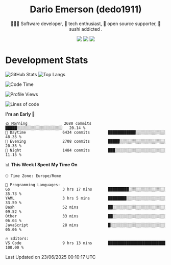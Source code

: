 <div align="center">
  
# Dario Emerson (dedo1911)
👨🏼‍💻 Software developer, 🔧 tech enthusiast, 🙌 open source supporter, 🍣 sushi addicted .

[![](https://img.shields.io/badge/-Linkedin-informational?style=for-the-badge&logo=linkedin&logoColor=white&color=2867B2)](http://linkedin.com/in/dedo1911)
[![](https://img.shields.io/badge/-Telegram-informational?style=for-the-badge&logo=telegram&logoColor=white&color=0088cc)](https://t.me/dedo1911)
[![](https://img.shields.io/badge/-Facebook-informational?style=for-the-badge&logo=facebook&logoColor=white&color=3b5998)](https://fb.com/dedo1911)

</div>

# Development Stats

![GitHub Stats](https://github-readme-stats.vercel.app/api?username=dedo1911&hide=&count_private=true&title_color=84cc16&text_color=ffffff&icon_color=84cc16&bg_color=1c1917&hide_border=true&border_radius=0&show_icons=true)
![Top Langs](https://github-readme-stats.vercel.app/api/top-langs/?username=dedo1911&theme=chartreuse-dark&layout=compact)

<!--START_SECTION:waka-->
![Code Time](http://img.shields.io/badge/Code%20Time-1%2C713%20hrs%206%20mins-blue)

![Profile Views](http://img.shields.io/badge/Profile%20Views-0-blue)

![Lines of code](https://img.shields.io/badge/From%20Hello%20World%20I%27ve%20Written-4.1%20million%20lines%20of%20code-blue)

**I'm an Early 🐤** 

```text
🌞 Morning                2680 commits        █████░░░░░░░░░░░░░░░░░░░░   20.14 % 
🌆 Daytime                6434 commits        ████████████░░░░░░░░░░░░░   48.35 % 
🌃 Evening                2708 commits        █████░░░░░░░░░░░░░░░░░░░░   20.35 % 
🌙 Night                  1484 commits        ███░░░░░░░░░░░░░░░░░░░░░░   11.15 % 
```


📊 **This Week I Spent My Time On** 

```text
🕑︎ Time Zone: Europe/Rome

💬 Programming Languages: 
Go                       3 hrs 17 mins       █████████░░░░░░░░░░░░░░░░   35.73 % 
YAML                     3 hrs 5 mins        ████████░░░░░░░░░░░░░░░░░   33.59 % 
Bash                     52 mins             ██░░░░░░░░░░░░░░░░░░░░░░░   09.52 % 
Other                    33 mins             ██░░░░░░░░░░░░░░░░░░░░░░░   06.04 % 
JavaScript               28 mins             █░░░░░░░░░░░░░░░░░░░░░░░░   05.06 % 

🔥 Editors: 
VS Code                  9 hrs 13 mins       █████████████████████████   100.00 % 
```


 Last Updated on 23/06/2025 00:10:17 UTC
<!--END_SECTION:waka-->

<!--
**dedo1911/dedo1911** is a ✨ _special_ ✨ repository because its `README.md` (this file) appears on your GitHub profile.

Here are some ideas to get you started:

- 🔭 I’m currently working on ...
- 🌱 I’m currently learning ...
- 👯 I’m looking to collaborate on ...
- 🤔 I’m looking for help with ...
- 💬 Ask me about ...
- 📫 How to reach me: ...
- 😄 Pronouns: ...
- ⚡ Fun fact: ...
-->
